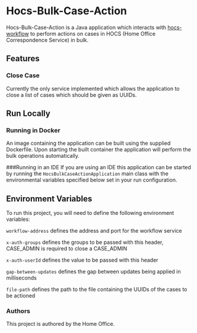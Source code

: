 # Hocs-Bulk-Case-Action

Hocs-Bulk-Case-Action is a Java application which interacts with [hocs-workflow](https://github.com/UKHomeOffice/hocs-workflow)
to perform actions on cases in HOCS (Home Office Correspondence Service) in bulk.

## Features
### Close Case
Currently the only service implemented which allows the application
to close a list of cases which should be given as UUIDs.

## Run Locally
### Running in Docker
An image containing the application can be built using the supplied Dockerfile. Upon starting
the built container the application will perform the bulk operations automatically.

###Running in an IDE
If you are using an IDE this application can be started by running the ```HocsBulkCaseActionApplication```
main class with the environmental variables specified below set in your run configuration.

## Environment Variables

To run this project, you will need to define the following environment variables:

`workflow-address` defines the address and port for the workflow service

`x-auth-groups` defines the groups to be passed with this header, CASE_ADMIN is required to close a CASE_ADMIN

`x-auth-userId` defines the value to be passed with this header

`gap-between-updates` defines the gap between updates being applied in milliseconds

`file-path` defines the path to the file containing the UUIDs of the cases to be actioned


### Authors

This project is authored by the Home Office.
